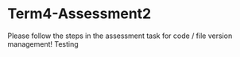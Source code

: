 # Term4-Assessment2
Please follow the steps in the assessment task for code / file version management!
Testing
